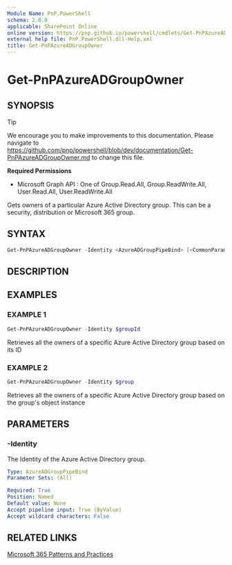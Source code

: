 ```yaml
---
Module Name: PnP.PowerShell
schema: 2.0.0
applicable: SharePoint Online
online version: https://pnp.github.io/powershell/cmdlets/Get-PnPAzureADGroupOwner.html
external help file: PnP.PowerShell.dll-Help.xml
title: Get-PnPAzureADGroupOwner
---
```

  
# Get-PnPAzureADGroupOwner

## SYNOPSIS

> [!TIP]
> We encourage you to make improvements to this documentation. Please navigate to https://github.com/pnp/powershell/blob/dev/documentation/Get-PnPAzureADGroupOwner.md to change this file.


**Required Permissions**

  * Microsoft Graph API : One of Group.Read.All, Group.ReadWrite.All, User.Read.All, User.ReadWrite.All

Gets owners of a particular Azure Active Directory group. This can be a security, distribution or Microsoft 365 group.

## SYNTAX

```powershell
Get-PnPAzureADGroupOwner -Identity <AzureADGroupPipeBind> [<CommonParameters>]
```

## DESCRIPTION

## EXAMPLES

### EXAMPLE 1
```powershell
Get-PnPAzureADGroupOwner -Identity $groupId
```

Retrieves all the owners of a specific Azure Active Directory group based on its ID

### EXAMPLE 2
```powershell
Get-PnPAzureADGroupOwner -Identity $group
```

Retrieves all the owners of a specific Azure Active Directory group based on the group's object instance

## PARAMETERS

### -Identity
The Identity of the Azure Active Directory group.

```yaml
Type: AzureADGroupPipeBind
Parameter Sets: (All)

Required: True
Position: Named
Default value: None
Accept pipeline input: True (ByValue)
Accept wildcard characters: False
```

## RELATED LINKS

[Microsoft 365 Patterns and Practices](https://aka.ms/m365pnp)